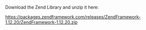 Download the Zend Library and unzip it here:

https://packages.zendframework.com/releases/ZendFramework-1.12.20/ZendFramework-1.12.20.zip